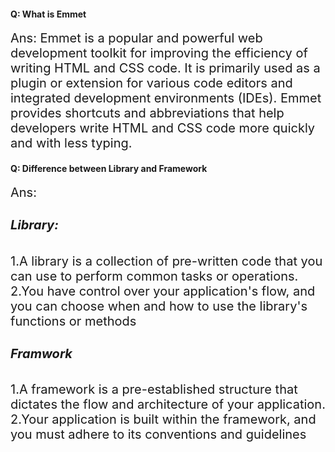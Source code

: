  <h4 > Q: What is Emmet</h4>

<div style = "font-size:20px"> Ans: Emmet is a popular and powerful web development toolkit for improving the efficiency of writing HTML and CSS code. It is primarily used as a plugin or extension for various code editors and integrated development environments (IDEs). Emmet provides shortcuts and abbreviations that help developers write HTML and CSS code more quickly and with less typing.
</div>

 <h4 > Q: Difference between Library and Framework</h4>

<div style = "font-size:20px"> Ans:

 <h5>Library:</h5>

1.A library is a collection of pre-written code that you can use to perform common tasks or operations.
2.You have control over your application's flow, and you can choose when and how to use the library's functions or methods

<h5>Framwork</h5>
1.A framework is a pre-established structure that dictates the flow and architecture of your application.
2.Your application is built within the framework, and you must adhere to its conventions and guidelines

</div>
